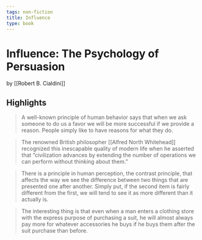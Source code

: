 ```yaml
---
tags: non-fiction
title: Influence
type: book
---
```


# Influence: The Psychology of Persuasion
by [[Robert B. Cialdini]]

## Highlights
> A well-known principle of human behavior says that when we ask someone to do us a favor we will be more successful if we provide a reason. People simply like to have reasons for what they do.

> The renowned British philosopher [[Alfred North Whitehead]] recognized this inescapable quality of modern life when he asserted that “civilization advances by extending the number of operations we can perform without thinking about them.”

> There is a principle in human perception, the contrast principle, that affects the way we see the difference between two things that are presented one after another. Simply put, if the second item is fairly different from the first, we will tend to see it as more different than it actually is.

> The interesting thing is that even when a man enters a clothing store with the express purpose of purchasing a suit, he will almost always pay more for whatever accessories he buys if he buys them after the suit purchase than before.
